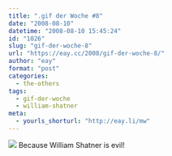 ```yaml
---
title: ".gif der Woche #8"
date: "2008-08-10"
datetime: "2008-08-10 15:45:24"
id: "1026"
slug: "gif-der-woche-8"
url: "https://eay.cc/2008/gif-der-woche-8/"
author: "eay"
format: "post"
categories:
  - the-others
tags:
  - gif-der-woche
  - william-shatner
meta:
  - yourls_shorturl: "http://eay.li/mw"
---
```


![](/uploads/2008/shatner.gif) Because William Shatner is evil!
